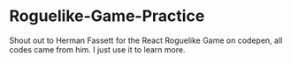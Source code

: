 # Roguelike-Game-Practice
Shout out to Herman Fassett for the React Roguelike Game on codepen, all codes came from him. I just use it to learn more.
